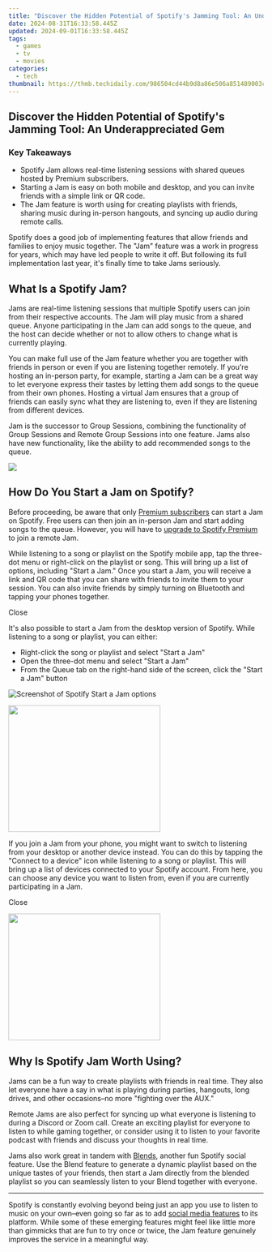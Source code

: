 ```yaml
---
title: "Discover the Hidden Potential of Spotify's Jamming Tool: An Underappreciated Gem"
date: 2024-08-31T16:33:58.445Z
updated: 2024-09-01T16:33:58.445Z
tags:
  - games
  - tv
  - movies
categories:
  - tech
thumbnail: https://thmb.techidaily.com/986504cd44b9d8a86e506a851489003cdb37fac4314ef47bdf65ab2174d555e1.jpg
---
```


## Discover the Hidden Potential of Spotify's Jamming Tool: An Underappreciated Gem

### Key Takeaways

* Spotify Jam allows real-time listening sessions with shared queues hosted by Premium subscribers.
* Starting a Jam is easy on both mobile and desktop, and you can invite friends with a simple link or QR code.
* The Jam feature is worth using for creating playlists with friends, sharing music during in-person hangouts, and syncing up audio during remote calls.

 Spotify does a good job of implementing features that allow friends and families to enjoy music together. The "Jam" feature was a work in progress for years, which may have led people to write it off. But following its full implementation last year, it's finally time to take Jams seriously.

##  What Is a Spotify Jam?

 Jams are real-time listening sessions that multiple Spotify users can join from their respective accounts. The Jam will play music from a shared queue. Anyone participating in the Jam can add songs to the queue, and the host can decide whether or not to allow others to change what is currently playing.

 You can make full use of the Jam feature whether you are together with friends in person or even if you are listening together remotely. If you're hosting an in-person party, for example, starting a Jam can be a great way to let everyone express their tastes by letting them add songs to the queue from their own phones. Hosting a virtual Jam ensures that a group of friends can easily sync what they are listening to, even if they are listening from different devices.

 Jam is the successor to Group Sessions, combining the functionality of Group Sessions and Remote Group Sessions into one feature. Jams also have new functionality, like the ability to add recommended songs to the queue.

<!-- affiliate ads begin -->
<a href="https://secure.2checkout.com/order/checkout.php?PRODS=19080710&QTY=1&AFFILIATE=108875&CART=1"><img src="https://smart-seo-tool.com/images/SmartSEOAuditorBox.png" border="0"></a>
<!-- affiliate ads end -->
##  How Do You Start a Jam on Spotify?

 Before proceeding, be aware that only [Premium subscribers](https://tech-renaissance.techidaily.com/unlocking-the-secrets-of-successful-tiktok-duets-for-beginners/) can start a Jam on Spotify. Free users can then join an in-person Jam and start adding songs to the queue. However, you will have to [upgrade to Spotify Premium](https://twitter-videos.techidaily.com/new-in-2024-digital-drama-videoviral-sagas-unfold-online/) to join a remote Jam.

 While listening to a song or playlist on the Spotify mobile app, tap the three-dot menu or right-click on the playlist or song. This will bring up a list of options, including "Start a Jam." Once you start a Jam, you will receive a link and QR code that you can share with friends to invite them to your session. You can also invite friends by simply turning on Bluetooth and tapping your phones together.

Close 

 It's also possible to start a Jam from the desktop version of Spotify. While listening to a song or playlist, you can either:

* Right-click the song or playlist and select "Start a Jam"
* Open the three-dot menu and select "Start a Jam"
* From the Queue tab on the right-hand side of the screen, click the "Start a Jam" button

![Screenshot of Spotify Start a Jam options](https://static1.howtogeekimages.com/wordpress/wp-content/uploads/2024/07/screenshot-of-spotify-start-a-jam-options.png) 

<!-- affiliate ads begin -->
<a href="https://modlily.sjv.io/c/5597632/2072819/17059" target="_top" id="2072819"><img src="//a.impactradius-go.com/display-ad/17059-2072819" border="0" alt="" width="300" height="250"/></a><img height="0" width="0" src="https://imp.pxf.io/i/5597632/2072819/17059" style="position:absolute;visibility:hidden;" border="0" />
<!-- affiliate ads end -->
 If you join a Jam from your phone, you might want to switch to listening from your desktop or another device instead. You can do this by tapping the "Connect to a device" icon while listening to a song or playlist. This will bring up a list of devices connected to your Spotify account. From here, you can choose any device you want to listen from, even if you are currently participating in a Jam.

Close 

<!-- affiliate ads begin -->
<a href="https://godlikehost.sjv.io/c/5597632/1920047/21774" target="_top" id="1920047"><img src="//a.impactradius-go.com/display-ad/21774-1920047" border="0" alt="" width="300" height="250"/></a><img height="0" width="0" src="https://imp.pxf.io/i/5597632/1920047/21774" style="position:absolute;visibility:hidden;" border="0" />
<!-- affiliate ads end -->
##  Why Is Spotify Jam Worth Using?

 Jams can be a fun way to create playlists with friends in real time. They also let everyone have a say in what is playing during parties, hangouts, long drives, and other occasions–no more "fighting over the AUX."

 Remote Jams are also perfect for syncing up what everyone is listening to during a Discord or Zoom call. Create an exciting playlist for everyone to listen to while gaming together, or consider using it to listen to your favorite podcast with friends and discuss your thoughts in real time.

 Jams also work great in tandem with [Blends](https://facebook-video-content.techidaily.com/new-in-2024-vimeo-profile-picture-constraints/), another fun Spotify social feature. Use the Blend feature to generate a dynamic playlist based on the unique tastes of your friends, then start a Jam directly from the blended playlist so you can seamlessly listen to your Blend together with everyone.

---

 Spotify is constantly evolving beyond being just an app you use to listen to music on your own–even going so far as to add [social media features](https://apple-account.techidaily.com/how-to-change-credit-card-from-your-iphone-se-2020-apple-id-and-apple-pay-by-drfone-ios/) to its platform. While some of these emerging features might feel like little more than gimmicks that are fun to try once or twice, the Jam feature genuinely improves the service in a meaningful way.

<ins class="adsbygoogle"
     style="display:block"
     data-ad-format="autorelaxed"
     data-ad-client="ca-pub-7571918770474297"
     data-ad-slot="1223367746"></ins>



<ins class="adsbygoogle"
     style="display:block"
     data-ad-client="ca-pub-7571918770474297"
     data-ad-slot="8358498916"
     data-ad-format="auto"
     data-full-width-responsive="true"></ins>


